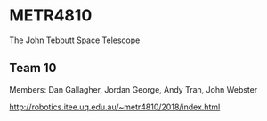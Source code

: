 # METR4810
The John Tebbutt Space Telescope

## Team 10
Members: Dan Gallagher, Jordan George, Andy Tran, John Webster

http://robotics.itee.uq.edu.au/~metr4810/2018/index.html
